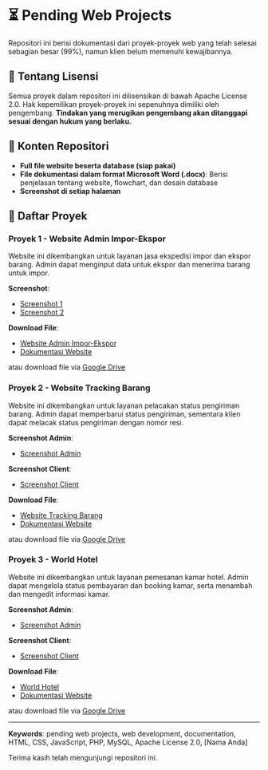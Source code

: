 # ⏳ Pending Web Projects

Repositori ini berisi dokumentasi dari proyek-proyek web yang telah selesai sebagian besar (99%), namun klien belum memenuhi kewajibannya.

## 📜 Tentang Lisensi

Semua proyek dalam repositori ini dilisensikan di bawah Apache License 2.0. Hak kepemilikan proyek-proyek ini sepenuhnya dimiliki oleh pengembang. **Tindakan yang merugikan pengembang akan ditanggapi sesuai dengan hukum yang berlaku.**

## 📂 Konten Repositori

- **Full file website beserta database (siap pakai)**
- **File dokumentasi dalam format Microsoft Word (.docx)**: Berisi penjelasan tentang website, flowchart, dan desain database
- **Screenshot di setiap halaman**

## 🌟 Daftar Proyek

### Proyek 1 - Website Admin Impor-Ekspor

Website ini dikembangkan untuk layanan jasa ekspedisi impor dan ekspor barang. Admin dapat menginput data untuk ekspor dan menerima barang untuk impor.

**Screenshot**:
- [Screenshot 1](https://github.com/nopalsh/pending-web-projects/blob/main/Admin%20Impor-Ekspor/Screenshot/screencapture-localhost-eks-impor-php-2024-07-08-10_10_34.png)
- [Screenshot 2](https://github.com/nopalsh/pending-web-projects/blob/main/Admin%20Impor-Ekspor/Screenshot/screencapture-localhost-eks-edit-ekspor-php-2024-07-08-10_11_02.png)

**Download File**:
- [Website Admin Impor-Ekspor](https://github.com/nopalsh/pending-web-projects/tree/main/Admin%20Impor-Ekspor)
- [Dokumentasi Website](https://github.com/nopalsh/pending-web-projects/blob/main/Admin%20Impor-Ekspor/Website%20Impor-Ekspor%20Barang.docx)

atau download file via [Google Drive](https://drive.google.com/drive/folders/1gUxMbK7adSH_VLIbiCzOVtGZrHxYnz7N?usp=sharing)

### Proyek 2 - Website Tracking Barang

Website ini dikembangkan untuk layanan pelacakan status pengiriman barang. Admin dapat memperbarui status pengiriman, sementara klien dapat melacak status pengiriman dengan nomor resi.

**Screenshot Admin**:
- [Screenshot Admin](https://github.com/nopalsh/pending-web-projects/blob/main/Tracking/Screenshot%20Admin/screencapture-localhost-eks-tracking-tracking-php-2024-07-08-10_12_38.png)

**Screenshot Client**:
- [Screenshot Client](https://github.com/nopalsh/pending-web-projects/blob/main/Tracking/Screenshot%20Client/screencapture-localhost-ekspedisi-index-php-2024-07-08-10_14_09.png)

**Download File**:
- [Website Tracking Barang](https://github.com/nopalsh/pending-web-projects/tree/main/Tracking)
- [Dokumentasi Website](https://github.com/nopalsh/pending-web-projects/blob/main/Tracking/Website%20Tracking.docx)

atau download file via [Google Drive](https://drive.google.com/drive/folders/1gUxMbK7adSH_VLIbiCzOVtGZrHxYnz7N?usp=sharing)

### Proyek 3 - World Hotel

Website ini dikembangkan untuk layanan pemesanan kamar hotel. Admin dapat mengelola status pembayaran dan booking kamar, serta menambah dan mengedit informasi kamar.

**Screenshot Admin**:
- [Screenshot Admin](https://github.com/nopalsh/pending-web-projects/blob/main/World%20Hotel/Admin%20Screenshot/screencapture-localhost-hotel-fix-admin-data-booking-php-2024-07-08-10_19_53.png)

**Screenshot Client**:
- [Screenshot Client](https://github.com/nopalsh/pending-web-projects/blob/main/World%20Hotel/Client%20Screenshot/screencapture-localhost-hotel-fix-booking-php-2024-07-08-10_18_37.png)

**Download File**:
- [World Hotel](https://github.com/nopalsh/pending-web-projects/tree/main/World%20Hotel)
- [Dokumentasi Website](https://github.com/nopalsh/pending-web-projects/blob/main/World%20Hotel/Website%20World%20Hotel.docx)

atau download file via [Google Drive](https://drive.google.com/drive/folders/1gUxMbK7adSH_VLIbiCzOVtGZrHxYnz7N?usp=sharing)

---

**Keywords**: pending web projects, web development, documentation, HTML, CSS, JavaScript, PHP, MySQL, Apache License 2.0, [Nama Anda]

Terima kasih telah mengunjungi repositori ini.
